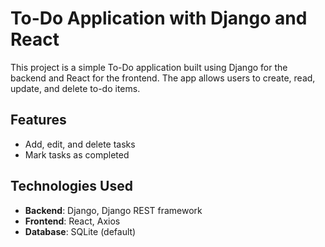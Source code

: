 # To-Do Application with Django and React

This project is a simple To-Do application built using Django for the backend and React for the frontend. The app allows users to create, read, update, and delete to-do items.

## Features
- Add, edit, and delete tasks
- Mark tasks as completed

## Technologies Used
- **Backend**: Django, Django REST framework
- **Frontend**: React, Axios
- **Database**: SQLite (default)

